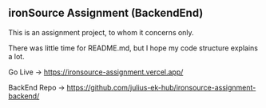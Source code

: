 ## ironSource Assignment (BackendEnd)

This is an assignment project, to whom it concerns only.

There was little time for README.md, but I hope my code structure explains a lot.

Go Live -> https://ironsource-assignment.vercel.app/

BackEnd Repo -> https://github.com/julius-ek-hub/ironsource-assignment-backend/
